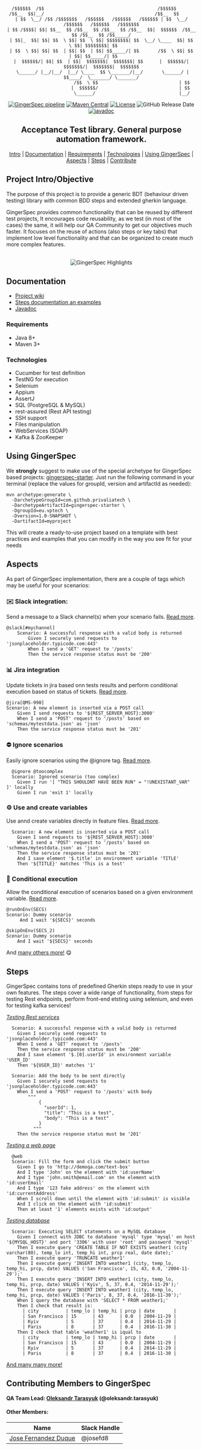 <div align="center">

```  

  /$$$$$$  /$$                                          /$$$$$$                               
 /$$__  $$|__/                                         /$$__  $$                              
| $$  \__/ /$$ /$$$$$$$   /$$$$$$   /$$$$$$   /$$$$$$ | $$  \__/  /$$$$$$   /$$$$$$   /$$$$$$$
| $$ /$$$$| $$| $$__  $$ /$$__  $$ /$$__  $$ /$$__  $$|  $$$$$$  /$$__  $$ /$$__  $$ /$$_____/
| $$|_  $$| $$| $$  \ $$| $$  \ $$| $$$$$$$$| $$  \__/ \____  $$| $$  \ $$| $$$$$$$$| $$      
| $$  \ $$| $$| $$  | $$| $$  | $$| $$_____/| $$       /$$  \ $$| $$  | $$| $$_____/| $$      
|  $$$$$$/| $$| $$  | $$|  $$$$$$$|  $$$$$$$| $$      |  $$$$$$/| $$$$$$$/|  $$$$$$$|  $$$$$$$
 \______/ |__/|__/  |__/ \____  $$ \_______/|__/       \______/ | $$____/  \_______/ \_______/
                         /$$  \ $$                              | $$                          
                        |  $$$$$$/                              | $$                          
                         \______/                               |__/                          

```
[![GingerSpec pipeline](https://github.com/veepee-oss/gingerspec/actions/workflows/maven-build.yml/badge.svg)](https://github.com/veepee-oss/gingerspec/actions/workflows/maven-build.yml)
[![Maven Central](https://maven-badges.herokuapp.com/maven-central/com.github.privaliatech/gingerspec/badge.svg)](https://maven-badges.herokuapp.com/maven-central/com.github.privaliatech/gingerspec)
[![License](https://img.shields.io/badge/License-ISC-blue.svg)](https://opensource.org/licenses/ISC)
![GitHub Release Date](https://img.shields.io/github/release-date/veepee-oss/gingerspec)
[![javadoc](https://javadoc.io/badge2/com.github.privaliatech/gingerspec/javadoc.svg)](https://javadoc.io/doc/com.github.privaliatech/gingerspec)
</div>

<div align="center"><h2>Acceptance Test library. General purpose automation framework.</h2></div>

<p align="center">
    <a href="#project-introobjective">Intro</a> |
    <a href="#documentation">Documentation</a> |
    <a href="#requirements">Requirements</a> |
    <a href="#technologies">Technologies</a> |
    <a href="#using-gingerspec">Using GingerSpec</a> |
    <a href="#aspects">Aspects</a> |
    <a href="#steps">Steps</a> |
    <a href="#contributing-members-to-gingerspec">Contribute</a>
</p>

## Project Intro/Objective
The purpose of this project is to provide a generic BDT (behaviour driven testing) library with common BDD steps and extended gherkin language.

GingerSpec provides common functionality that can be reused by different test projects, It encourages code reusability, as we test (in most of the cases) the same, it will help our QA Community to get our objectives much faster. It focuses on the reuse of actions (also steps or key tabs) that implement low level functionality and that can be organized to create much more complex features.

<br>

<div align="center">
  <img src="https://github.com/veepee-oss/gingerspec/wiki/resources/gingerspec_highlights.png" alt="GingerSpec Highlights">
</div>

## Documentation
* [Project wiki](https://github.com/veepee-oss/gingerspec/wiki)
* [Steps documentation an examples](https://veepee-oss.github.io/gingerspec/)
* [Javadoc](https://javadoc.io/doc/com.github.privaliatech/gingerspec/latest/index.html)  

### Requirements
* Java 8+
* Maven 3+

### Technologies
* Cucumber for test definition   
* TestNG for execution    
* Selenium
* Appium     
* AssertJ
* SQL (PostgreSQL & MySQL)
* rest-assured (Rest API testing)
* SSH support
* Files manipulation
* WebServices (SOAP)
* Kafka & ZooKeeper

## Using GingerSpec

We **strongly** suggest to make use of the special archetype for GingerSpec based projects: [gingerspec-starter](https://github.com/PrivaliaTech/gingerspec-starter). Just run the following command in your terminal (replace the values for groupId, version and artifactId as needed):

``` 
mvn archetype:generate \
  -DarchetypeGroupId=com.github.privaliatech \
  -DarchetypeArtifactId=gingerspec-starter \
  -DgroupId=eu.vptech \
  -Dversion=1.0-SNAPSHOT \
  -DartifactId=myproject
``` 

This will create a ready-to-use project based on a template with best practices and examples that you can modify in the way you see fit for your needs


## Aspects  
  
As part of GingerSpec implementation, there are a couple of tags which may be useful for your scenarios:  

### :envelope: Slack integration: 
Send a message to a Slack channel(s) when your scenario fails. [Read more](https://github.com/veepee-oss/gingerspec/wiki/Gherkin-tags#slack-tag).

```gherkin
@slack[#mychannel]
    Scenario: A successful response with a valid body is returned
        Given I securely send requests to 'jsonplaceholder.typicode.com:443'
        When I send a 'GET' request to '/posts'
        Then the service response status must be '200'
```

### :bar_chart: Jira integration
Update tickets in jira based onn tests results and perform conditional execution based on status of tickets. [Read more](https://github.com/veepee-oss/gingerspec/wiki/Gherkin-tags#jira-tag).

```gherkin
@jira[QMS-990]
Scenario: A new element is inserted via a POST call
    Given I send requests to '${REST_SERVER_HOST}:3000'
    When I send a 'POST' request to '/posts' based on 'schemas/mytestdata.json' as 'json'
    Then the service response status must be '201'
```

### :no_entry: Ignore scenarios
Easily ignore scenarios using the @ignore tag. [Read more](https://github.com/veepee-oss/gingerspec/wiki/Gherkin-tags#ignore-tag).

```gherkin
  @ignore @toocomplex
  Scenario: Ignored scenario (too complex)
    Given I run '[ "THIS SHOULDNT HAVE BEEN RUN" = "!UNEXISTANT_VAR" ]' locally
    Given I run 'exit 1' locally
```

### :gear: Use and create variables
Use annd create variables directly in feature files. [Read more](https://github.com/veepee-oss/gingerspec/wiki/Gherkin-variables).

````gherkin
  Scenario: A new element is inserted via a POST call
    Given I send requests to '${REST_SERVER_HOST}:3000'
    When I send a 'POST' request to '/posts' based on 'schemas/mytestdata.json' as 'json'
    Then the service response status must be '201'
    And I save element '$.title' in environment variable 'TITLE'
    Then '${TITLE}' matches 'This is a test'
````

### :arrows_counterclockwise: Conditional execution
Allow the conditional execution of scenarios based on a given environment variable. [Read more](https://github.com/veepee-oss/gingerspec/wiki/Gherkin-tags#runonenv-tag).

```gherkin
@runOnEnv(SECS)
Scenario: Dummy scenario
     And I wait '${SECS}' seconds

@skipOnEnv(SECS_2)
Scenario: Dummy scenario
    And I wait '${SECS}' seconds
```

And [many others more!](https://github.com/veepee-oss/gingerspec/wiki/Gherkin-tags) :yum:
  
## Steps

GingerSpec contains tons of predefined Gherkin steps ready to use in your own features. The steps cover a wide range of functionality, from steps for testing Rest endpoints, perform front-end etsting using selenium, and even for testing kafka services!


_[Testing Rest services](https://veepee-oss.github.io/gingerspec/steps-for-testing-rEST-aPIs.html)_
```
  Scenario: A successful response with a valid body is returned
    Given I securely send requests to 'jsonplaceholder.typicode.com:443'
    When I send a 'GET' request to '/posts'
    Then the service response status must be '200'
    And I save element '$.[0].userId' in environment variable 'USER_ID'
    Then '${USER_ID}' matches '1'
    
  Scenario: Add the body to be sent directly
    Given I securely send requests to 'jsonplaceholder.typicode.com:443'
    When I send a 'POST' request to '/posts' with body
        """
            {
              "userId": 1,
              "title": "This is a test",
              "body": "This is a test"
            }
          """
    Then the service response status must be '201'
```


_[Testing a web page](https://veepee-oss.github.io/gingerspec/steps-for-testing-web-pages.html)_
```
  @web
  Scenario: Fill the form and click the submit button
    Given I go to 'http://demoqa.com/text-box'
    And I type 'John' on the element with 'id:userName'
    And I type 'john.smith@email.com' on the element with 'id:userEmail'
    And I type '123 fake address' on the element with 'id:currentAddress'
    When I scroll down until the element with 'id:submit' is visible
    And I click on the element with 'id:submit'
    Then at least '1' elements exists with 'id:output'
```

_[Testing database](https://veepee-oss.github.io/gingerspec/steps-for-testing-relational-databases.html)_
```
  Scenario: Executing SELECT statements on a MySQL database
    Given I connect with JDBC to database 'mysql' type 'mysql' on host '${MYSQL_HOST}' and port '3306' with user 'root' and password 'mysql'
    Then I execute query 'CREATE TABLE IF NOT EXISTS weather1 (city varchar(80), temp_lo int, temp_hi int, prcp real, date date);'
    Then I execute query 'TRUNCATE weather1'
    Then I execute query 'INSERT INTO weather1 (city, temp_lo, temp_hi, prcp, date) VALUES ('San Francisco', 15, 43, 0.0, '2004-11-29');'
    Then I execute query 'INSERT INTO weather1 (city, temp_lo, temp_hi, prcp, date) VALUES ('Kyiv', 5, 37, 0.4, '2014-11-29');'
    Then I execute query 'INSERT INTO weather1 (city, temp_lo, temp_hi, prcp, date) VALUES ('Paris', 8, 37, 0.4, '2016-11-30');'
    When I query the database with 'SELECT * FROM weather1;'
    Then I check that result is:
      | city          | temp_lo | temp_hi | prcp | date       |
      | San Francisco | 15      | 43      | 0.0  | 2004-11-29 |
      | Kyiv          | 5       | 37      | 0.4  | 2014-11-29 |
      | Paris         | 8       | 37      | 0.4  | 2016-11-30 |
    Then I check that table 'weather1' is iqual to
      | city          | temp_lo | temp_hi | prcp | date       |
      | San Francisco | 15      | 43      | 0.0  | 2004-11-29 |
      | Kyiv          | 5       | 37      | 0.4  | 2014-11-29 |
      | Paris         | 8       | 37      | 0.4  | 2016-11-30 |

```
  

[And many many more!](https://veepee-oss.github.io/gingerspec/index.html)  

  
## Contributing Members to GingerSpec

**QA Team Lead: [Oleksandr Tarasyuk](https://github.com/alejandro2003) (@oleksandr.tarasyuk)**

#### Other Members:

|Name     |  Slack Handle   | 
|---------|-----------------|
|[Jose Fernandez Duque](https://github.com/josefd8)| @josefd8        |
